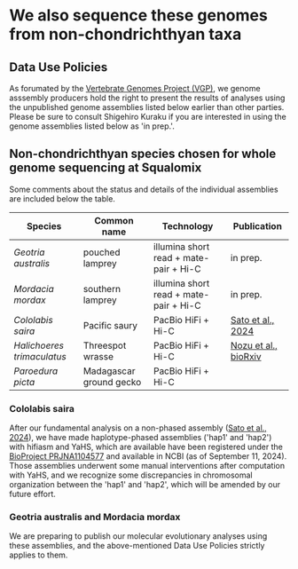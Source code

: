# We also sequence these genomes from non-chondrichthyan taxa

## Data Use Policies

As forumated by the [Vertebrate Genomes Project (VGP)](https://genome10k.ucsc.edu/data-use-policies/), we genome asssembly producers hold the right to present the results of analyses using the unpublished genome assemblies listed below earlier than other parties. Please be sure to consult Shigehiro Kuraku if you are interested in using the genome assemblies listed below as 'in prep.'.

## Non-chondrichthyan species chosen for whole genome sequencing at Squalomix

Some comments about the status and details of the individual assemblies are included below the table.

| Species |Common name|Technology|Publication|
|----|----|----|----|
| *Geotria australis* | pouched lamprey | illumina short read + mate-pair + Hi-C | in prep. |
| *Mordacia mordax* | southern lamprey | illumina short read + mate-pair + Hi-C | in prep. |
| *Cololabis saira* | Pacific saury | PacBio HiFi + Hi-C | [Sato et al., 2024](https://academic.oup.com/dnaresearch/article/31/2/dsae004/7623430) |
| *Halichoeres trimaculatus*| Threespot wrasse| PacBio HiFi + Hi-C | [Nozu et al., bioRxiv](https://www.biorxiv.org/content/10.1101/2023.07.09.545663v3)|
| *Paroedura picta* | Madagascar ground gecko | PacBio HiFi + Hi-C ||

### Cololabis saira

After our fundamental analysis on a non-phased assembly ([Sato et al., 2024](https://academic.oup.com/dnaresearch/article/31/2/dsae004/7623430)), we have made haplotype-phased assemblies ('hap1' and 'hap2') with hifiasm and YaHS, which are available have been registered under the [BioProject PRJNA1104577](https://www.ncbi.nlm.nih.gov/bioproject/1104577) and available in NCBI (as of September 11, 2024). Those assemblies underwent some manual interventions after computation with YaHS, and we recognize some discrepancies in chromosomal organization between the 'hap1' and 'hap2', which will be amended by our future effort.


### Geotria australis and Mordacia mordax

We are preparing to publish our molecular evolutionary analyses using these assemblies, and the above-mentioned Data Use Policies strictly applies to them.
